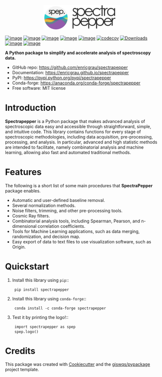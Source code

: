 <center>
    <img src="https://raw.githubusercontent.com/enricgrau/spectrapepper/main/docs/_static/spectrapepperlogo-alt.png" width="50%">
</center>

[![image](https://img.shields.io/pypi/v/spectrapepper.svg)](https://pypi.python.org/pypi/spectrapepper)
[![image](https://img.shields.io/conda/vn/conda-forge/spectrapepper.svg)](https://anaconda.org/conda-forge/spectrapepper)
[![image](https://img.shields.io/badge/License-MIT-yellow.svg)](https://opensource.org/licenses/MIT)
[![image](https://img.shields.io/lgtm/grade/python/g/enricgrau/spectrapepper.svg?logo=lgtm&logoWidth=18)](https://lgtm.com/projects/g/enricgrau/spectrapepper/context:python)
[![image](https://github.com/enricgrau/spectrapepper/workflows/docs/badge.svg)](https://enricgrau.github.io/spectrapepper)
[![codecov](https://codecov.io/gh/enricgrau/spectrapepper/branch/main/graph/badge.svg?token=IVM5BFGYHV)](https://codecov.io/gh/enricgrau/spectrapepper)
[![Downloads](https://static.pepy.tech/personalized-badge/spectrapepper?period=total&units=none&left_color=grey&right_color=blue&left_text=pypi%20downloads)](https://pepy.tech/project/spectrapepper)
[![image](https://img.shields.io/conda/dn/conda-forge/spectrapepper?color=blue&label=conda%20downloads)](https://anaconda.org/conda-forge/spectrapepper)
[![image](https://img.shields.io/badge/stackoverflow-Ask%20a%20question-brown)](https://stackoverflow.com/questions/tagged/spectrapepper)

**A Python package to simplify and accelerate analysis of spectroscopy data.**

* GitHub repo: https://github.com/enricgrau/spectrapepper
* Documentation: https://enricgrau.github.io/spectrapepper
* PyPI: https://pypi.python.org/pypi/spectrapepper
* Conda-forge: https://anaconda.org/conda-forge/spectrapepper
* Free software: MIT license

# Introduction

**Spectrapepper** is a Python package that makes advanced analysis of spectroscopic data easy and accessible
through straightforward, simple, and intuitive code. This library contains functions for every stage of spectroscopic
methodologies, including data acquisition, pre-processing, processing, and analysis. In particular, advanced and high
statistic methods are intended to facilitate, namely combinatorial analysis and machine learning, allowing also
fast and automated traditional methods.

# Features

The following is a short list of some main procedures that **SpectraPepper** package enables.

* Automatic and user-defined baseline removal.
* Several normalization methods.
* Noise filters, trimming, and other pre-processing tools.
* Cosmic Ray filters.
* Combinatorial analysis tools, including Spearman, Pearson, and n-dimensional correlation coefficients.
* Tools for Machine Learning applications, such as data merging, randomization, and decision map.
* Easy export of data to text files to use visualization software, such as Origin.

# Quickstart

1. Install this library using ``pip``::

        pip install spectrapepper

2. Install this library using ``conda-forge``::

        conda install -c conda-forge spectrapepper

3. Test it by printing the logo!::

        import spectrapepper as spep
        spep.logo()


# Credits


This package was created with [Cookiecutter](https://github.com/cookiecutter/cookiecutter) and the
[giswqs/pypackage](https://github.com/giswqs/pypackage) project template.

